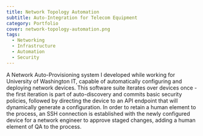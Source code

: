 ```yaml
---
title: Network Topology Automation
subtitle: Auto-Integration for Telecom Equipment
category: Portfolio
cover: network-topology-automation.png
tags:
  - Networking
  - Infrastructure
  - Automation
  - Security
---
```


A Network Auto-Provisioning system I developed while working for University of Washington IT, capable of automatically configuring and deploying network devices. This software suite iterates over devices once - the first iteration is part of auto-discovery and commits basic security policies, followed by directing the device to an API endpoint that will dynamically generate a configuration. In order to retain a human element to the process, an SSH connection is established with the newly configured device for a network engineer to approve staged changes, adding a human element of QA to the process.
